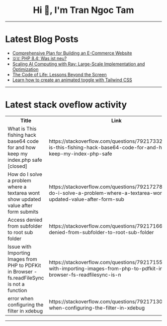 <h1 align="center">Hi 👋, I'm Tran Ngoc Tam</h1>

---

# Latest Blog Posts 
<!-- BLOG-POST-LIST:START -->
- [Comprehensive Plan for Building an E-Commerce Website](https://dev.to/msnmongare/comprehensive-plan-for-building-an-e-commerce-website-3deo)
- [🇩🇪 PHP 8.4: Was ist neu?](https://dev.to/informatik-ninja/php-84-was-ist-neu-3f0p)
- [Scaling AI Computing with Ray: Large-Scale Implementation and Optimization](https://dev.to/conquerym/scaling-ai-computing-with-ray-large-scale-implementation-and-optimization-2i79)
- [The Code of Life: Lessons Beyond the Screen](https://dev.to/high_octane/the-code-of-life-lessons-beyond-the-screen-4nii)
- [Learn how to create an animated toggle with Tailwind CSS](https://dev.to/mike_andreuzza/learn-how-to-create-an-animated-toggle-with-tailwind-css-2eig)
<!-- BLOG-POST-LIST:END -->

---

# Latest stack oveflow activity
<table>
  <tr><th>Title</th><th>Link</th></tr>
  <!-- STACKOVERFLOW:START --><tr><td>What is This fishing hack base64 code for and how keep my index.php safe [closed]</td><td>https://stackoverflow.com/questions/79217332/what-is-this-fishing-hack-base64-code-for-and-how-keep-my-index-php-safe</td></tr><tr><td>How do I solve a problem where a textarea wont show updated value after form submits</td><td>https://stackoverflow.com/questions/79217278/how-do-i-solve-a-problem-where-a-textarea-wont-show-updated-value-after-form-sub</td></tr><tr><td>Access denied from subfolder to root sub folder</td><td>https://stackoverflow.com/questions/79217166/access-denied-from-subfolder-to-root-sub-folder</td></tr><tr><td>Issue with Importing Images from PHP to PDFKit in Browser - fs.readFileSync is not a function</td><td>https://stackoverflow.com/questions/79217155/issue-with-importing-images-from-php-to-pdfkit-in-browser-fs-readfilesync-is-n</td></tr><tr><td>error when configuring the filter in xdebug</td><td>https://stackoverflow.com/questions/79217130/error-when-configuring-the-filter-in-xdebug</td></tr><!-- STACKOVERFLOW:END -->
</table>

---


